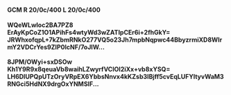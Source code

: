 #### GCM R 20/0c/400 L 20/0c/400
**WQeWLwloc2BA7PZ8**<br/>**ErAyKpCoZ1O1APihFs4wtyWd3wZATIpCEr6i+2fhGkY=**<br/>**JRWhxofqpL+7kZbmRNkO277VQ5o23Jh7mpbNqpwc44BbyzrmiXD8WIrmY2VDCrYes9ZIP0lcNF/7oJlW...**<br/><br/>
**8JPM/OWyi+sxDSOw**<br/>**Kh1Y9R9x8qeuaVb8waihLZwyrfVClOI2iXx+vb8xYSQ=**<br/>**LH6DIUPQpUTzOryVRpEX6YbbsNnvx4kKZsb3IBjff5cvEqLUFYltyvWaM3RNGci5HdNX9drgOxYNMSIF...**